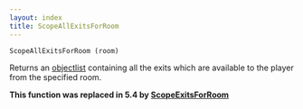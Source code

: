 ```yaml
---
layout: index
title: ScopeAllExitsForRoom
---
```


    ScopeAllExitsForRoom (room)

Returns an [objectlist](../../types/objectlist.html) containing all the exits which are available to the player from the specified room.

**This function was replaced in 5.4 by [ScopeExitsForRoom](scopeexitsforroom.html)**
